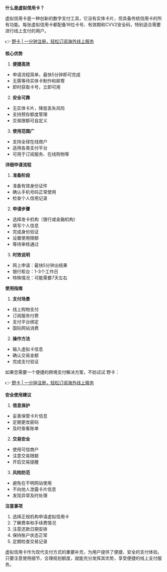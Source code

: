 **什么是虚拟信用卡？**

虚拟信用卡是一种创新的数字支付工具，它没有实体卡片，但具备传统信用卡的所有功能。每张虚拟信用卡都配备16位卡号、有效期和CVV2安全码，特别适合需要进行线上支付的用户。

👉 [野卡 | 一分钟注册，轻松订阅海外线上服务](https://bit.ly/bewildcard)

**核心优势**

1. **便捷高效**
- 申请流程简单，最快5分钟即可完成
- 无需等待实体卡制作和邮寄
- 即时获取卡号，立即可用

2. **安全可靠**
- 无实体卡片，降低丢失风险
- 支持预存额度管理
- 交易限额可自定义

3. **使用范围广**
- 支持全球在线商户
- 适用各类支付平台
- 可用于订阅服务、在线购物等

**详细申请流程**

1. **准备阶段**
- 准备有效身份证件
- 确认手机号码正常使用
- 检查个人信用记录

2. **申请步骤**
- 选择发卡机构（银行或金融机构）
- 填写个人信息
- 完成身份验证
- 设置使用限额
- 等待审核通过

3. **时效说明**
- 网上申请：最快5分钟出结果
- 银行柜台：1-3个工作日
- 特殊情况：可能需要7天左右

**使用指南**

1. **支付场景**
- 线上购物支付
- 订阅服务付费
- 支付平台绑定
- 国际网站消费

2. **操作方法**
- 输入虚拟卡信息
- 确认交易金额
- 完成支付验证

如果您需要一个便捷的跨境支付解决方案，不妨试试 野卡：

👉 [野卡 | 一分钟注册，轻松订阅海外线上服务](https://bit.ly/bewildcard)

**安全使用建议**

1. **信息保护**
- 妥善保管卡片信息
- 定期更改密码
- 及时查看账单

2. **交易安全**
- 使用可信商户
- 注意交易限额
- 开启交易提醒

3. **风险防范**
- 避免在不明网站使用
- 不向他人泄露卡片信息
- 发现异常及时处理

**注意事项**

1. 选择正规机构申请虚拟信用卡
2. 了解费率和手续费情况
3. 注意还款日期安排
4. 保持账户状态正常
5. 定期检查交易记录

虚拟信用卡作为现代支付方式的重要补充，为用户提供了便捷、安全的支付体验。只要注意使用细节，合理规划额度，就能充分发挥其优势，享受便捷的线上支付服务。